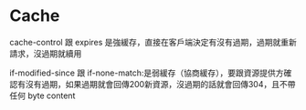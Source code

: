 # Cache

cache-control 跟 expires 是強緩存，直接在客戶端決定有沒有過期，過期就重新請求，沒過期就續用

if-modified-since 跟 if-none-match:是弱緩存（協商緩存），要跟資源提供方確認有沒有過期，如果過期就會回傳200新資源，沒過期的話就會回傳304，且不帶任何 byte content
